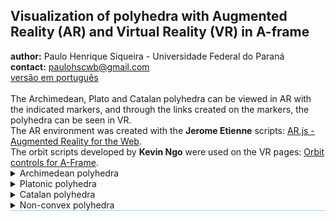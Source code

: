 <link rel="stylesheet" href="scripts/style.css">
<h2>Visualization of polyhedra with Augmented Reality (AR) and Virtual Reality (VR) in A-frame</h2>
 <b>author:</b> Paulo Henrique Siqueira - Universidade Federal do Paraná
 <br><b>contact:</b> <a href="#">paulohscwb@gmail.com</a>
 <br><a href="https://paulohscwb.github.io/polyhedra/pt-br/">versão em português</a>
 <br><br>The Archimedean, Plato and Catalan polyhedra can be viewed in AR with the indicated markers, and through the links created on the markers, the polyhedra can be seen in VR.
<br>The AR environment was created with the <b>Jerome Etienne</b> scripts: <a href="https://github.com/jeromeetienne/AR.js" target="_blank">AR.js - Augmented Reality for the Web</a>.
<br>The orbit scripts developed by <b>Kevin Ngo</b> were used on the VR pages: <a href="https://github.com/supermedium/superframe/tree/master/components/orbit-controls/" target="_blank"> Orbit controls for A-Frame</a>.
<br>

<details>
  <summary>Archimedean polyhedra</summary>
 An Archimedean solid is one of the 13 solids first enumerated by Archimedes. They are the semi-regular convex polyhedra composed of regular polygons meeting in identical vertices, excluding the 5 Platonic solids and excluding the prisms and antiprisms.
<br>To view Archimedean polyhedra in AR, simply visit 
<p align="center"><a href="archimedes.html" target="_blank">https://paulohscwb.github.io/polyhedra/archimedes.html</a></p> 
with any browser with a webcam device (smartphone, tablet or notebook). 
<br>Access to the VR sites is done by clicking on the blue circle that appears on top of the marker.
<p align="center"><img src="ar/example.jpg" width="85%"></p>
<hr>
<h4>1. Truncated octahedron</h4>
 <img src="ar/hiro.png" width="180px">
 <!--<div class="embed-container"><iframe src="vr/truncated_octahedron.html" width="100%" title="truncated_octahedron" loading="lazy"></iframe></div>-->
 <br>A truncated octahedron is constructed from a regular octahedron with side length <b>3a</b> by the removal of six right square pyramids, one from each point. These pyramids have both base side length <b>a</b> and lateral side length <b>e</b> of <b>a</b>, to form equilateral triangles. The truncated octahedron can be dissected into a central octahedron, surrounded by 8 triangular cupola on each face, and 6 square pyramids above the vertices. The truncated octahedron exists in the structure of the faujasite crystals. 
 <br><b>Faces:</b> 14 | <b>Polygons:</b> 6 squares and 8 hexagons | <b>Edges:</b> 36 | <b>Vertices:</b> 24 | <b>Sphericity:</b> 0.905 | <b>Diedral angles:</b> 125°15′51″ (4-6) and 109°28′16″ (6-6). <a href="http://mathworld.wolfram.com/TruncatedOctahedron.html" target="_blank">More...</a>  
 <br><a href="vr/truncated_octahedron.html" target="_blank"><img src="vr/VRaframe.PNG" width="180px"></a>
<hr>
<h4>2. Truncated icosahedron</h4>
 <img src="ar/kanji.png" width="180px">
 <br>The geometry of truncated icosahedron is associated with footballs (soccer balls) typically patterned with white hexagons and black pentagons. This polyhedron can be constructed from an icosahedron with the 12 vertices truncated, such that one third of each edge is cut off at each of both ends. This creates 12 new pentagon faces, and leaves the original 20 triangle faces as regular hexagons. Thus the length of the edges is one third of that of the original edges. 
 <br><b>Faces:</b> 32 | <b>Polygons:</b> 12 pentagons and 20 hexagons | <b>Edges:</b> 90 | <b>Vertices:</b> 60 | <b>Sphericity:</b> 0.967 | <b>Diedral angles:</b> 138.1897° (6-6) and 142.62° (5-6). <a href="http://mathworld.wolfram.com/TruncatedIcosahedron.html" target="_blank">More...</a>  
 <br><a href="vr/truncated_icosahedron.html" target="_blank"><img src="vr/VRaframe.PNG" width="180px"></a>
<hr>
<h4>3. Truncated icosidodecahedron</h4>
 <img src="ar/19.png" width="180px">
 <br>The truncated icosidodecahedron is also known as the great rhombicosidodecahedron, and if a set of all 13 Archimedean solids were constructed with all edge lengths equal, the truncated icosidodecahedron would be the largest. It has more vertices and edges than any other convex nonprismatic uniform polyhedron.
 <br><b>Faces:</b> 62 | <b>Polygons:</b> 30 squares, 20 hexagons and 12 decagons | <b>Edges:</b> 180 | <b>Vertices:</b> 120 | <b>Sphericity:</b> 0.97 | <b>Diedral angles:</b> 142.62° (6-10), 148.28° (4-10) and 159.095° (4-6). <a href="http://mathworld.wolfram.com/GreatRhombicosidodecahedron.html" target="_blank">More...</a>   
 <br><a href="vr/truncated_icosidodecahedron.html" target="_blank"><img src="vr/VRaframe.PNG" width="180px"></a>
<hr>
<h4>4. Rhombicosidodecahedron</h4>
 <img src="ar/18.png" width="180px">
 <br>The rhombicosidodecahedron is also known as the small rhombicosidodecahedron or small dodeicosidodecahedron. If you expand an icosahedron by moving the faces away from the origin the right amount, without changing the orientation or size of the faces, and do the same to its dual dodecahedron, and patch the square holes in the result, you get a rhombicosidodecahedron. It can also be called an expanded dodecahedron or icosahedron, from truncation operations on either uniform polyhedron.
 <br><b>Faces:</b> 62 | <b>Polygons:</b> 30 squares, 20 triangles and 12 pentagons | <b>Edges:</b> 120 | <b>Vertices:</b> 60 | <b>Sphericity:</b> 0.979 | <b>Diedral angles:</b> 159°05′41″ (3-4) and 148°16′57″ (4-5). <a href="http://mathworld.wolfram.com/SmallRhombicosidodecahedron.html" target="_blank">More...</a>   
 <br><a href="vr/rhombicosidodecahedron.html" target="_blank"><img src="vr/VRaframe.PNG" width="180px"></a>
<hr>
<h4>5. Snub dodecahedron</h4>
 <img src="ar/17.png" width="180px">
 <br>The snub dodecahedron has the highest sphericity of all Archimedean solids. It has two distinct forms, which are mirror images  of each other. The union of both forms is a compound of two snub dodecahedra. The snub dodecahedron can be generated by taking the twelve pentagonal faces of the dodecahedron and pulling them outward so they no longer touch. At a proper distance this can create the rhombicosidodecahedron by filling in square faces between the divided edges and triangle faces between the divided vertices.
 <br><b>Faces:</b> 92 | <b>Polygons:</b> 80 triangles and 12 pentagons | <b>Edges:</b> 150 | <b>Vertices:</b> 60 | <b>Sphericity:</b> 0.982 | <b>Diedral angles:</b> 164°10′31″ (3-3) and 152°55′53″ (3-5). <a href="http://mathworld.wolfram.com/SnubDodecahedron.html" target="_blank">More...</a>   
 <br><a href="vr/snub_dodecahedron.html" target="_blank"><img src="vr/VRaframe.PNG" width="180px"></a>
<hr>
<h4>6. Truncated dodecahedron</h4>
 <img src="ar/16.png" width="180px">
 <br>The truncated dodecahedron is used in the cell-transitive hyperbolic space-filling tessellation, the bitruncated icosahedral honeycomb. This polyhedron can be formed from a dodecahedron by truncating the corners so the pentagon faces become decagons and the corners become triangles. It is part of a truncation process between a dodecahedron and icosahedron.
 <br><b>Faces:</b> 32 | <b>Polygons:</b> 20 triangles and 12 decagons | <b>Edges:</b> 150 | <b>Vertices:</b> 60 | <b>Sphericity:</b> 0.926 | <b>Diedral angles:</b> 116.57° (10-10) and 142.62° (3-10). <a href="http://mathworld.wolfram.com/TruncatedDodecahedron.html" target="_blank">More...</a>  
 <br><a href="vr/truncated_dodecahedron.html" target="_blank"><img src="vr/VRaframe.PNG" width="180px"></a>
<hr>
<h4>7. Icosidodecahedron</h4>
 <img src="ar/20.png" width="180px">
 <br>Icosidodecahedron contains 12 pentagons of the dodecahedron and 20 triangles of the icosahedron. The truncated cube can be turned into an icosidodecahedron by dividing the octagons into two pentagons and two triangles. The icosidodecahedron has 6 central decagons.
 <br><b>Faces:</b> 32 | <b>Polygons:</b> 20 triangles and 12 pentagons | <b>Edges:</b> 60 | <b>Vertices:</b> 30 | <b>Sphericity:</b> 0.951 | <b>Diedral angle:</b> 142.62° (5-3). <a href="http://mathworld.wolfram.com/Icosidodecahedron.html" target="_blank">More...</a>  
 <br><a href="vr/icosidodecahedron.html" target="_blank"><img src="vr/VRaframe.PNG" width="180px"></a>
<hr>
<h4>8. Snub cube</h4>
 <img src="ar/15.png" width="180px">
 <br>The snub cube is also known as snub cuboctahedron and it has two distinct forms, which are mirror images of each other. The snub cube can be generated by taking the six faces of the cube, pulling them outward so they no longer touch, then giving them each a small rotation on their centers (all clockwise or all counter-clockwise) until the spaces between can be filled with equilateral triangles. 
 <br><b>Faces:</b> 38 | <b>Polygons:</b> 32 triangles and 6 squares | <b>Edges:</b> 60 | <b>Vertices:</b> 24 | <b>Sphericity:</b> 0.965 | <b>Diedral angles:</b> 153°14′04″ (3-3) and 142°59′00″ (3-4). <a href="http://mathworld.wolfram.com/SnubCube.html" target="_blank">More...</a> 
 <br><a href="vr/snubcube.html" target="_blank"><img src="vr/VRaframe.PNG" width="180px"></a>
<hr>
<h4>9. Truncated cuboctahedron</h4>
 <img src="ar/14.png" width="180px">
 <br>The truncated cuboctahedron is also known as great rhombicuboctahedron. The truncated cuboctahedron is the convex hull of a rhombicuboctahedron with cubes above its 12 squares on 2-fold symmetry axes. The rest of its space can be dissected into 6 square cupolas below the octagons and 8 triangular cupolas below the hexagons.
 <br><b>Faces:</b> 26 | <b>Polygons:</b> 12 squares, 8 hexagons and 6 octagons | <b>Edges:</b> 72 | <b>Vertices:</b> 48 | <b>Sphericity:</b> 0.943 | <b>Diedral angles:</b> 144°44′08″ (4-6), 135° (4-8) and 125°15′51″ (6-8). <a href="http://mathworld.wolfram.com/GreatRhombicuboctahedron.html" target="_blank">More...</a>
 <br><a href="vr/truncated_cuboctahedron.html" target="_blank"><img src="vr/VRaframe.PNG" width="180px"></a>
<hr>
<h4>10. Rhombicuboctahedron</h4>
 <img src="ar/13.png" width="180px">
 <br>The rhombicuboctahedron is also known as small rhombicuboctahedron. This solid may also be called an expanded cube or octahedron and it can be dissected into two square cupolae and a central octagonal prism. There are three pairs of parallel planes that each intersect the rhombicuboctahedron in a regular octagon.
 <br><b>Faces:</b> 26 | <b>Polygons:</b> 18 squares and 8 triangles | <b>Edges:</b> 48 | <b>Vertices:</b> 24 | <b>Sphericity:</b> 0.954 | <b>Diedral angles:</b> 144°44′08″ (4-3) and 135° (4-4). <a href="http://mathworld.wolfram.com/SmallRhombicuboctahedron.html" target="_blank">More...</a>
 <br><a href="vr/rhombicuboctahedron.html" target="_blank"><img src="vr/VRaframe.PNG" width="180px"></a>
<hr>
<h4>11. Truncated cube</h4>
 <img src="ar/12.png" width="180px">
 <br>The truncated cube is one of a family of uniform polyhedra related to the cube and regular octahedron. This solid can be dissected into a central cube, with six square cupola around each of the cube's faces, and 8 regular tetrahedral in the corners. This dissection can also be seen within the runcic cubic honeycomb, with cube, tetrahedron, and rhombicuboctahedron cells.
 <br><b>Faces:</b> 14 | <b>Polygons:</b> 8 triangles and 6 octagons | <b>Edges:</b> 36 | <b>Vertices:</b> 24 | <b>Sphericity:</b> 0.849 | <b>Diedral angles:</b> 125°15′51″ (8-3) and 90° (8-8). <a href="http://mathworld.wolfram.com/TruncatedCube.html" target="_blank">More...</a> 
 <br><a href="vr/truncated_cube.html" target="_blank"><img src="vr/VRaframe.PNG" width="180px"></a>
<hr>
<h4>12. Cuboctahedron</h4>
 <img src="ar/11.png" width="180px">
 <br>The cuboctahedron is the unique convex polyhedron in which the long radius (center to vertex) is the same as the edge length. A hexagon can be obtained by taking an equatorial cross section of a cuboctahedron. This solid can be dissected into two triangular cupolas by a common hexagon passing through the center of the cuboctahedron.
 <br><b>Faces:</b> 14 | <b>Polygons:</b> 8 triangles and 6 squares | <b>Edges:</b> 24 | <b>Vertices:</b> 12 | <b>Sphericity:</b> 0.905 | <b>Diedral angle:</b> 125.26° (4-3). <a href="http://mathworld.wolfram.com/Cuboctahedron.html" target="_blank">More...</a>
 <br><a href="vr/cuboctahedron.html" target="_blank"><img src="vr/VRaframe.PNG" width="180px"></a>
<hr>
<h4>13. Truncated tetrahedron</h4>
 <img src="ar/10.png" width="180px">
 <br>The truncated tetrahedron can be constructed by truncating all 4 vertices of a regular tetrahedron at one third of the original edge length. A deeper truncation, removing a tetrahedron of half the original edge length from each vertex, is called rectification. The rectification of a tetrahedron produces an octahedron.
 <br><b>Faces:</b> 8 | <b>Polygons:</b> 4 triangles and 4 hexagons | <b>Edges:</b> 18 | <b>Vertices:</b> 12 | <b>Sphericity:</b> 0.775 | <b>Diedral angles:</b> 109°28′16′ (6-3) and 70°31′44″ (6-6). <a href="http://mathworld.wolfram.com/TruncatedTetrahedron.html" target="_blank">More...</a>  
 <br><a href="vr/truncated_tetrahedron.html" target="_blank"><img src="vr/VRaframe.PNG" width="180px"></a>
<p></p>
</details>
 
<details>
  <summary>Platonic polyhedra</summary>
 An Platonic solid is a regular and convex polyhedron. It is constructed by congruent and regular polygonal faces with the same number of faces meeting at each vertex. They are named by the ancient Greek philosopher Plato who classified that the classical elements were made from these regular solids.
 <br>To view Platonic polyhedra in AR, simply visit 
<p align="center"><a href="platonic.html" target="_blank">https://paulohscwb.github.io/polyhedra/platonic.html</a></p> 
with any browser with a webcam device (smartphone, tablet or notebook). 
<br>Access to the VR sites is done by clicking on the blue circle that appears on top of the marker.
<p align="center"><img src="ar/example1.jpg" width="85%"></p>
<hr>
<h4>1. Icosahedron</h4>
 <img src="ar/9.png" width="180px">
 <br>The icosahedron has five equilateral triangular faces meeting at each vertex. A regular icosahedron is a gyroelongated pentagonal bipyramid and a biaugmented pentagonal antiprism in any of six orientations. The 12 edges of a regular octahedron can be subdivided in the golden ratio so that the resulting vertices define a regular icosahedron. 
<br><b>Faces:</b> 20 triangles | <b>Edges:</b> 30 | <b>Vertices:</b> 12 | <b>Sphericity:</b> 0.939 | <b>Diedral angle:</b> 138.1897°. <a href="http://mathworld.wolfram.com/RegularIcosahedron.html" target="_blank">More...</a>
 <br><a href="vr/icosahedron.html" target="_blank"><img src="vr/VRaframe.PNG" width="180px"></a>
<hr>
<h4>2. Dodecahedron</h4>
 <img src="ar/8.png" width="180px">
 <br>The dodecahedron has three regular pentagonal faces meeting at each vertex. The regular dodecahedron is the third in an infinite set of truncated trapezohedra which can be constructed by truncating the two axial vertices of a pentagonal trapezohedron. If the five Platonic solids are built with same volume, the regular dodecahedron has the shortest edges.
<br><b>Faces:</b> 12 pentagons | <b>Edges:</b> 30 | <b>Vertices:</b> 20 | <b>Sphericity:</b> 0.91 | <b>Diedral angle:</b> 116.5651°. <a href="http://mathworld.wolfram.com/RegularDodecahedron.html" target="_blank">More...</a>
 <br><a href="vr/dodecahedron.html" target="_blank"><img src="vr/VRaframe.PNG" width="180px"></a>
<hr>
<h4>3. Octahedron</h4>
 <img src="ar/7.png" width="180px">
 <br>The octahedron has four equilateral triangular faces meeting at each vertex. It is a square bipyramid in any of three orthogonal orientations. It is also a triangular antiprism in any of four orientations. The octahedron is unique among the Platonic solids in having an even number of faces meeting at each vertex. Consequently, it is the only member of that group to possess mirror planes that do not pass through any of the faces.
<br><b>Faces:</b> 8 triangles | <b>Edges:</b> 12 | <b>Vertices:</b> 6 | <b>Sphericity:</b> 0.846 | <b>Diedral angle:</b> 109.4712°. <a href="http://mathworld.wolfram.com/RegularOctahedron.html" target="_blank">More...</a>
 <br><a href="vr/octahedron.html" target="_blank"><img src="vr/VRaframe.PNG" width="180px"></a>
<hr>
<h4>4. Cube</h4>
 <img src="ar/6.png" width="180px">
 <br>The cube has three square faces meeting at each vertex. The cube is also a square parallelepiped, an equilateral cuboid and a right rhombohedron. It is a regular square prism in three orientations, and a trigonal trapezohedron in four orientations. The cube can be cut into six identical square pyramids. If these square pyramids are then attached to the faces of a second cube, a rhombic dodecahedron is obtained.
<br><b>Faces:</b> 6 squares | <b>Edges:</b> 12 | <b>Vertices:</b> 8 | <b>Sphericity:</b> 0.806 | <b>Diedral angle:</b> 90°. <a href="http://mathworld.wolfram.com/Cube.html" target="_blank">More...</a>
 <br><a href="vr/cube.html" target="_blank"><img src="vr/VRaframe.PNG" width="180px"></a>
<hr>
<h4>5. Tetrahedron</h4>
 <img src="ar/5.png" width="180px">
 <br>The tetrahedron has three equilateral triangular faces meeting at each vertex. The tetrahedron is also known as a triangular pyramid and it is the simplest of all the ordinary convex polyhedra and the only one that has fewer than 5 faces. The tetrahedron has many properties analogous to those of a triangle, including an insphere, circumsphere, medial tetrahedron, and exspheres.
<br><b>Faces:</b> 4 triangles | <b>Edges:</b> 6 | <b>Vertices:</b> 4 | <b>Sphericity:</b> 0.671 | <b>Diedral angle:</b> 70.5288°. <a href="http://mathworld.wolfram.com/RegularTetrahedron.html" target="_blank">More...</a>
 <br><a href="vr/tetrahedron.html" target="_blank"><img src="vr/VRaframe.PNG" width="180px"></a>
<p></p>
</details>
 
<details>
  <summary>Catalan polyhedra</summary>
 The Catalan solids are the duals of the Archimedean solids. They are named after the Belgian mathematician Eugene Catalan (1814-1894) who first described the complete set in 1865. The Rhombic Dodecahedron and Rhombic Triacontahedron were described in 1611 by Johannes Kepler. Each Catalan solid has one type of face and a constant dihedral angle, and it possesses the same symmetry as its Archimedean dual.
 <br>To view Catalan polyhedra in AR, simply visit:
<p align="center"><a href="catalan.html" target="_blank">https://paulohscwb.github.io/polyhedra/catalan.html</a></p> 
with any browser with a webcam device (smartphone, tablet or notebook). 
<br>Access to the VR sites is done by clicking on the blue circle that appears on top of the marker.
<p align="center"><img src="ar/example1.jpg" width="85%"></p>
<hr>
<h4>1. Triakis Tetrahedron</h4>
 <img src="ar/180.png" width="180px">
 <br>The triakis tetrahedron is a non-regular dodecahedron that can be constructed as an augmentation of a regular tetrahedron: a triangular pyramid added to each face. The triakis tetrahedron is the dual polyhedron of the truncated tetrahedron. Its isosceles triangles faces have vertex angles of 112.885° (once) and 33.557° (twice).
<br><b>Faces:</b> 12 isosceles triangles | <b>Edges:</b> 18 | <b>Vertices:</b> 8 | <b>Diedral angle:</b> 129.521°. <a href="https://mathworld.wolfram.com/TriakisTetrahedron.html" target="_blank">More...</a>
 <br><a href="vr/triakis_tetrahedron.htm" target="_blank"><img src="vr/VRaframe.PNG" width="180px"></a>
 <hr>
 <h4>2. Rhombic Dodecahedron</h4>
 <img src="ar/165.png" width="180px">
 <br>The rhombic dodecahedron is the dual polyhedron of the cuboctahedron. More specifically, a cube, octahedron, and stella octangula can be inscribed in the vertices of a rhombic dodecahedron. A rhombic dodecahedron appears in the upper right as one of the polyhedral "stars" in M. C. Escher's 1948 wood engraving "Stars". Its rhombi faces have vertex angles of 70.53° and 109.47°.
<br><b>Faces:</b> 12 rhombi | <b>Edges:</b> 24 | <b>Vertices:</b> 14 | <b>Diedral angle:</b> 120°. <a href="https://mathworld.wolfram.com/RhombicDodecahedron.html" target="_blank">More...</a>
 <br><a href="vr/rhombic_dodecahedron.htm" target="_blank"><img src="vr/VRaframe.PNG" width="180px"></a>
 <hr>
 <h4>3. Tetrakis Hexahedron</h4>
 <img src="ar/166.png" width="180px">
 <br>In general, a tetrakis hexahedron is a non-regular icositetrahedron that can be constructed as an augmentation of a cube. The tetrakis hexahedron is the 24-faced dual polyhedron of the truncated octahedron. A cube, octahedron, and stella octangula can all be inscribed in the vertices of the tetrakis hexahedron. Its isosceles triangles faces have vertex angles of 86.62° (once) and 48.19° (twice).
<br><b>Faces:</b> 24 isosceles triangles | <b>Edges:</b> 36 | <b>Vertices:</b> 14 | <b>Diedral angle:</b> 143.13°. <a href="https://mathworld.wolfram.com/TetrakisHexahedron.html" target="_blank">More...</a>
<br><a href="vr/tetrakis_hexahedron.htm" target="_blank"><img src="vr/VRaframe.PNG" width="180px"></a>
 <hr>
 <h4>4. Triakis Octahedron</h4>
 <img src="ar/167.png" width="180px">
 <br>In general, a triakis octahedron is a non-regular icositetrahedron that can be constructed as an augmentation of regular octahedron. The triakis octahedron is the 24-faced dual polyhedron of the truncated cube. An octahedron and stella octangula can be inscribed on the vertices of the triakis octahedron. Its isosceles triangles faces have vertex angles of 117.2° (once) and 31.4° (twice).
<br><b>Faces:</b> 24 isosceles triangles | <b>Edges:</b> 36 | <b>Vertices:</b> 14 | <b>Diedral angle:</b> 147.35°. <a href="https://mathworld.wolfram.com/SmallTriakisOctahedron.html" target="_blank">More...</a>
<br><a href="vr/triakis_octahedron.htm" target="_blank"><img src="vr/VRaframe.PNG" width="180px"></a>
 <hr>
 <h4>5. Deltoidal Icositetrahedron</h4>
 <img src="ar/168.png" width="180px">
 <br>The deltoidal icositetrahedron is the 24-faced dual polyhedron of rhombicuboctahedron. A deltoidal icositetrahedron appears in the middle right as one of the polyhedral "stars" in M. C. Escher's 1948 wood engraving "Stars". A stella octangula, attractive octahedron 4-compound (whose dual is an attractive cube 4-compound), and cube can all be inscribed in a deltoidal icositetrahedron. Its tri-equiangular kites faces have vertex angles of 94.416° (twice), 71.69° (once) and 99.477° (once).
<br><b>Faces:</b> 24 tri-equiangular kites | <b>Edges:</b> 48 | <b>Vertices:</b> 26 | <b>Diedral angle:</b> 138.12°. <a href="https://mathworld.wolfram.com/DeltoidalIcositetrahedron.html" target="_blank">More...</a>
<br><a href="vr/deltoidal_icositetrahedron.htm" target="_blank"><img src="vr/VRaframe.PNG" width="180px"></a>
 <hr>
 <h4>6. Pentagonal Icositetrahedron - dextro</h4>
 <img src="ar/170.png" width="180px">
 <br>The pentagonal icositetrahedron is the 24-faced dual polyhedron of the snub cube. The mineral cuprite (Cu<sub>2</sub>O) forms in pentagonal icositetrahedral crystals. A cube, octahedron, and stella octangula can all be inscribed on the vertices of the pentagonal icositetrahedron. Its irregular pentagonal faces have vertex angles of 114.812° (four times) and 80.7517° (once). 
<br><b>Faces:</b> 24 mirror-symmetric pentagons | <b>Edges:</b> 60 | <b>Vertices:</b> 38 | <b>Diedral angle:</b> 136.31°. <a href="https://mathworld.wolfram.com/PentagonalIcositetrahedron.html" target="_blank">More...</a>
<br><a href="vr/pentagonal_icositetrahedron.htm" target="_blank"><img src="vr/VRaframe.PNG" width="180px"></a>
 <hr>
 <h4>7. Rhombic Triacontahedron</h4>
 <img src="ar/172.png" width="180px">
 <br>The rhombic triacontahedron is a zonohedron which is the dual polyhedron of the icosidodecahedron. The intersecting edges of the dodecahedron-icosahedron compound form the diagonals of 30 rhombi which comprise the triacontahedron. The cube 5-compound has the 30 facial planes of the rhombic triacontahedron and its interior is a rhombic triacontahedron. Its rhombi faces have vertex angles of 116.565° and 63.435°.
<br><b>Faces:</b> 30 rhombi | <b>Edges:</b> 60 | <b>Vertices:</b> 32 | <b>Diedral angle:</b> 144°. <a href="https://mathworld.wolfram.com/RhombicTriacontahedron.html" target="_blank">More...</a>
<br><a href="vr/rhombic_triacontahedron.htm" target="_blank"><img src="vr/VRaframe.PNG" width="180px"></a>
 <hr>
 <h4>8. Disdyakis Dodecahedron</h4>
 <img src="ar/174.png" width="180px">
 <br>The disdyakis dodecahedron is the dual polyhedron of the Archimedean truncated cuboctahedron. Replacing each face of the rhombic dodecahedron with a flat pyramid creates a polyhedron that looks almost like the disdyakis dodecahedron. Its acute triangles faces have vertex angles of 87.202°, 55.025° and 37.773°.  
<br><b>Faces:</b> 48 acute triangles | <b>Edges:</b> 72 | <b>Vertices:</b> 26 | <b>Diedral angle:</b> 155.08°. <a href="https://mathworld.wolfram.com/DisdyakisDodecahedron.html" target="_blank">More...</a>
<br><a href="vr/disdyakis_dodecahedron.htm" target="_blank"><img src="vr/VRaframe.PNG" width="180px"></a>
 <hr>
 <h4>9. Pentakis Dodecahedron</h4>
 <img src="ar/175.png" width="180px">
 <br>The pentakis dodecahedron is the 60-faced dual polyhedron of the truncated icosahedron. A tetrahedron 10-compound, cube 5-compound, icosahedron, and dodecahedron can be inscribed in the vertices of the pentakis dodecahedron. Its isosceles triangles faces have vertex angles of 68.619° (once) and 55.691° (twice). 
<br><b>Faces:</b> 60 isosceles triangles | <b>Edges:</b> 90 | <b>Vertices:</b> 32 | <b>Diedral angle:</b> 156.72°. <a href="https://mathworld.wolfram.com/PentakisDodecahedron.html" target="_blank">More...</a>
<br><a href="vr/pentakis_dodecahedron.htm" target="_blank"><img src="vr/VRaframe.PNG" width="180px"></a>
 <hr>
 <h4>10. Triakis Icosahedron</h4>
 <img src="ar/176.png" width="180px">
 <br>The triakis icosahedron is the 60-faced dual polyhedron of the truncated dodecahedron. A tetrahedron 10-compound, cube 5-compound, icosahedron, and dodecahedron can be inscribed on the vertices of the triakis icosahedron. Its isosceles triangles faces have vertex angles of 119.039° (once) and 30.48° (twice).
<br><b>Faces:</b> 60 isosceles triangles | <b>Edges:</b> 90 | <b>Vertices:</b> 32 | <b>Diedral angle:</b> 160.61°. <a href="https://mathworld.wolfram.com/TriakisIcosahedron.html" target="_blank">More...</a>
<br><a href="vr/triakis_icosahedron.htm" target="_blank"><img src="vr/VRaframe.PNG" width="180px"></a>
 <hr>
 <h4>11. Pentagonal Hexecontahedron - dextro</h4>
 <img src="ar/177.png" width="180px">
 <br>The pentagonal hexecontahedron is the 60-faced dual polyhedron of the snub dodecahedron. A tetrahedron 10-compound, cube 5-compound, icosahedron, and dodecahedron can be inscribed in the vertices of the pentagonal hexecontahedron. Its irregular pentagonal faces have vertex angles of 118.137° (four times) and 67.4535° (once). 
<br><b>Faces:</b> 60 mirror-symmetric pentagons | <b>Edges:</b> 150 | <b>Vertices:</b> 92 | <b>Diedral angle:</b> 153.18°. <a href="https://mathworld.wolfram.com/PentagonalHexecontahedron.html" target="_blank">More...</a>
<br><a href="vr/pentagonal_hexecontahedron.htm" target="_blank"><img src="vr/VRaframe.PNG" width="180px"></a>
 <hr>
 <h4>12. Deltoidal Hexecontahedron</h4>
 <img src="ar/178.png" width="180px">
 <br>The deltoidal hexecontahedron is the 60-faced dual polyhedron of the small rhombicosidodecahedron. A tetrahedron 10-compound, octahedron 5-compound, cube 5-compound, icosahedron, dodecahedron, and icosidodecahedron can all be inscribed in the vertices of the deltoidal hexecontahedron. Its tri-equiangular kites faces have vertex angles of 86.974° (twice), 67.783° (once) and 118.269° (once). 
<br><b>Faces:</b> 60 tri-equiangular kites | <b>Edges:</b> 120 | <b>Vertices:</b> 62 | <b>Diedral angle:</b> 154.12°. <a href="https://mathworld.wolfram.com/DeltoidalHexecontahedron.html" target="_blank">More...</a>
<br><a href="vr/deltoidal_hexecontahedron.htm" target="_blank"><img src="vr/VRaframe.PNG" width="180px"></a>
<hr>
 <h4>13. Disdyakis Triacontahedron</h4>
 <img src="ar/179.png" width="180px">
 <br>The disdyakis triacontahedron is the dual polyhedron of the Archimedean great rhombicosidodecahedron. A tetrahedron 10-compound, octahedron 5-compound, cube 5-compound, icosahedron, dodecahedron, and icosidodecahedron can be inscribed in the vertices of a disdyakis triacontahedron. Its acute triangles faces have vertex angles of 88.992°, 58.238° and 32.77°. 
<br><b>Faces:</b> 120 acute triangles | <b>Edges:</b> 180 | <b>Vertices:</b> 62 | <b>Diedral angle:</b> 164.89°. <a href="https://mathworld.wolfram.com/DisdyakisTriacontahedron.html" target="_blank">More...</a>
<br><a href="vr/disdyakis_triacontahedron.htm" target="_blank"><img src="vr/VRaframe.PNG" width="180px"></a>
<p></p>
</details>

<details style="border-bottom: 1px solid #a2dec0;">
  <summary>Non-convex polyhedra</summary>
  <br>To view non-convex polyhedra polyhedra in AR, simply visit:
<p align="center"><a href="others.html" target="_blank">https://paulohscwb.github.io/polyhedra/others.html</a></p> 
with any browser with a webcam device (smartphone, tablet or notebook). 
<br>Access to the VR sites is done by clicking on the blue circle that appears on top of the marker.
<p align="center"><img src="ar/example1.jpg" width="85%"></p>
<hr>
<h4>1. Escher's Solid</h4>
 <img src="ar/181.png" width="180px">
 <br>Escher's solid is illustrated on the right pedestal in M. C. Escher's "Waterfall" woodcut. It is obtained by augmenting a rhombic dodecahedron until incident edges become parallel, corresponding to augmentation of height for a rhombic dodecahedron. It is the first rhombic dodecahedron stellation and is a space-filling polyhedron. Its convex hull is a cuboctahedron. Its isosceles triangles faces have vertex angles of 70.53° (once) and 54.73° (twice).
<br><b>Faces:</b> 48 isosceles triangles | <b>Edges:</b> 72 | <b>Vertices:</b> 26. <a href="https://mathworld.wolfram.com/EschersSolid.html" target="_blank">More...</a>
 <br><a href="vr/escher.htm" target="_blank"><img src="vr/VRaframe.PNG" width="180px"></a>
 <hr>

<br><a rel="license" href="http://creativecommons.org/licenses/by-nc-nd/4.0/"><img alt="Licença Creative Commons" style="border-width:0" src="https://i.creativecommons.org/l/by-nc-nd/4.0/88x31.png" loading="lazy"/></a><br /><span xmlns:dct="http://purl.org/dc/terms/" property="dct:title">Polyhedra</span> by <a xmlns:cc="http://creativecommons.org/ns#" href="https://paulohscwb.github.io/polyhedra/" property="cc:attributionName" rel="cc:attributionURL">Paulo Henrique Siqueira</a> is licensed with a license <a rel="license" href="http://creativecommons.org/licenses/by-nc-nd/4.0/">Creative Commons Attribution-NonCommercial-NoDerivatives 4.0 International</a>.

<h4>How to cite this work:</h4> 
<p>Siqueira, P.H., "Polyhedra". Available in: <https://paulohscwb.github.io/polyhedra/>, September 2019.</p>

<br><b>References:</b>
<br>Weisstein, Eric W. "Archimedean Solid" From MathWorld-A Wolfram Web Resource. <a href="http://mathworld.wolfram.com/ArchimedeanSolid.html" target="_blank">http://mathworld.wolfram.com/ArchimedeanSolid.html</a>
<br>Weisstein, Eric W. "Platonic Solid" From MathWorld-A Wolfram Web Resource. <a href="http://mathworld.wolfram.com/PlatonicSolid.html" target="_blank">http://mathworld.wolfram.com/PlatonicSolid.html</a>
<br>Weisstein, Eric W. "Archimedean Dual" From MathWorld-A Wolfram Web Resource. <a href="https://mathworld.wolfram.com/ArchimedeanDual.html" target="_blank">https://mathworld.wolfram.com/ArchimedeanDual.html</a>
<br>Wikipedia <a href="https://en.wikipedia.org/wiki/Archimedean_solid" target="_blank">https://en.wikipedia.org/wiki/Archimedean_solid</a>
<br>Wikipedia <a href="https://en.wikipedia.org/wiki/en.wikipedia.org/wiki/Platonic_solid" target="_blank">https://en.wikipedia.org/wiki/Platonic_solid</a>